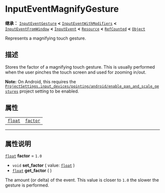 <!-- ⚠ 请勿编辑本文件 ⚠ -->
<!-- 本文档使用脚本从 WeDot 引擎源码仓库生成。 -->
<!-- 生成脚本：https://github.com/WeDot-Engine/WeDot/tree/4.3/doc/tools/make_md.py； -->
<!-- 原文件：https://github.com/WeDot-Engine/WeDot/tree/4.3/doc/classes/InputEventMagnifyGesture.xml。 -->

<div id="_class_inputeventmagnifygesture"></div>

# InputEventMagnifyGesture

**继承：** [`InputEventGesture`](class_inputeventgesture.md) **<** [`InputEventWithModifiers`](class_inputeventwithmodifiers.md) **<** [`InputEventFromWindow`](class_inputeventfromwindow.md) **<** [`InputEvent`](class_inputevent.md) **<** [`Resource`](class_resource.md) **<** [`RefCounted`](class_refcounted.md) **<** [`Object`](class_object.md)

Represents a magnifying touch gesture.

## 描述

Stores the factor of a magnifying touch gesture. This is usually performed when the user pinches the touch screen and used for zooming in/out.

 **Note:** On Android, this requires the [`ProjectSettings.input_devices/pointing/android/enable_pan_and_scale_gestures`](class_projectsettings.md#class_projectsettings_property_input_devices/pointing/android/enable_pan_and_scale_gestures) project setting to be enabled.

## 属性

|||
|:-:|:--|
| [`float`](class_float.md) | [`factor`](class_inputeventmagnifygesture.md#class_inputeventmagnifygesture_property_factor) | ``1.0`` |

<!-- rst-class:: classref-section-separator -->

---

## 属性说明

<div id="_class_inputeventmagnifygesture_property_factor"></div>

[`float`](class_float.md) **factor** = ``1.0`` <div id="class_inputeventmagnifygesture_property_factor"></div>

- `void` **set_factor** ( value: [`float`](class_float.md) )
- [`float`](class_float.md) **get_factor** ( )

The amount (or delta) of the event. This value is closer to `1.0` the slower the gesture is performed.

[^virtual]: 本方法通常需要用户覆盖才能生效。
[^const]: 本方法无副作用，不会修改该实例的任何成员变量。
[^vararg]: 本方法除了能接受在此处描述的参数外，还能够继续接受任意数量的参数。
[^constructor]: 本方法用于构造某个类型。
[^static]: 调用本方法无需实例，可直接使用类名进行调用。
[^operator]: 本方法描述的是使用本类型作为左操作数的有效运算符。
[^bitfield]: 这个值是由下列位标志构成位掩码的整数。
[^void]: 无返回值。
